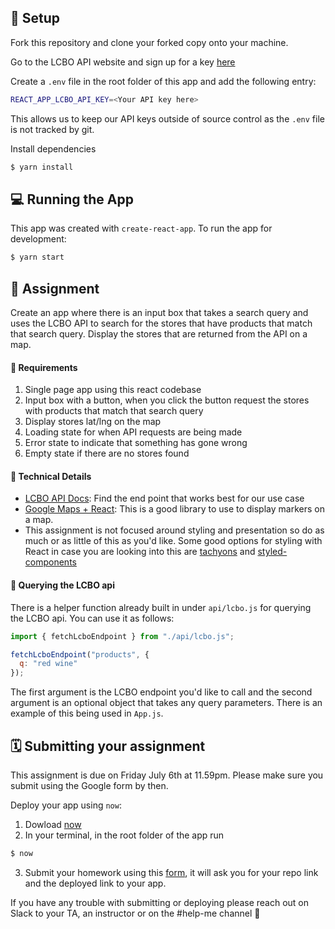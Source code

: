 ## 🚧 Setup

Fork this repository and clone your forked copy onto your machine.

Go to the LCBO API website and sign up for a key [here](https://lcboapi.com/manager/sign-up)

Create a `.env` file in the root folder of this app and add the following entry:

```sh
REACT_APP_LCBO_API_KEY=<Your API key here>
```

This allows us to keep our API keys outside of source control as the `.env` file is not tracked by git.

Install dependencies

```sh
$ yarn install
```

## 💻 Running the App

This app was created with `create-react-app`. To run the app for development:

```sh
$ yarn start
```

## 📝 Assignment

Create an app where there is an input box that takes a search query and uses the LCBO API to search for the stores that have products that match that search query. Display the stores that are returned from the API on a map.

#### 📕 Requirements

1. Single page app using this react codebase
2. Input box with a button, when you click the button request the stores with products that match that search query
3. Display stores lat/lng on the map
4. Loading state for when API requests are being made
5. Error state to indicate that something has gone wrong
6. Empty state if there are no stores found

#### 💾 Technical Details

* [LCBO API Docs](https://lcboapi.com/docs/v1): Find the end point that works best for our use case
* [Google Maps + React](https://github.com/tomchentw/react-google-maps): This is a good library to use to display markers on a map.
* This assignment is not focused around styling and presentation so do as much or as little of this as you'd like. Some good options for styling with React in case you are looking into this are [tachyons](https://github.com/tachyons-css/tachyons) and [styled-components](https://github.com/styled-components/styled-components)

#### 🍷 Querying the LCBO api

There is a helper function already built in under `api/lcbo.js` for querying the LCBO api. You can use it as follows:

```javascript
import { fetchLcboEndpoint } from "./api/lcbo.js";

fetchLcboEndpoint("products", {
  q: "red wine"
});
```

The first argument is the LCBO endpoint you'd like to call and the second argument is an optional object that takes any query parameters. There is an example of this being used in `App.js`.

## 🗓 Submitting your assignment

This assignment is due on Friday July 6th at 11.59pm. Please make sure you submit using the Google form by then.

Deploy your app using `now`:

1. Dowload [now](https://zeit.co/download)
2. In your terminal, in the root folder of the app run

```sh
$ now
```

3. Submit your homework using this [form](https://goo.gl/forms/fe8PWvnoIPV1LgT13), it will ask you for your repo link and the deployed link to your app.

If you have any trouble with submitting or deploying please reach out on Slack to your TA, an instructor or on the #help-me channel 🙂
